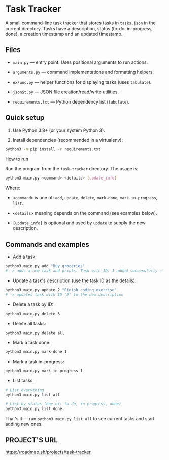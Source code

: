 # Task Tracker

A small command-line task tracker that stores tasks in `tasks.json` in the current directory. Tasks have a description, status (to-do, in-progress, done), a creation timestamp and an updated timestamp.

## Files

- `main.py` — entry point. Uses positional arguments to run actions.

- `arguments.py` — command implementations and formatting helpers.

- `exFunc.py` — helper functions for displaying tasks (uses `tabulate`).

- `jsonSt.py` — JSON file creation/read/write utilities.

- `requirements.txt` — Python dependency list (`tabulate`).

## Quick setup

1. Use Python 3.8+ (or your system Python 3).

2. Install dependencies (recommended in a virtualenv):

```bash
python3 -m pip install -r requirements.txt
```

How to run

Run the program from the `task-tracker` directory. The usage is:

```bash
python3 main.py <command> <details> [update_info]
```

Where:

- `<command>` is one of: `add`, `update`, `delete`, `mark-done`, `mark-in-progress`, `list`.

- `<details>` meaning depends on the command (see examples below).

- `[update_info]` is optional and used by `update` to supply the new description.

## Commands and examples

- Add a task:

```bash
python3 main.py add "Buy groceries"
# -> adds a new task and prints: Task with ID: 1 added successfully ✅
```

- Update a task's description (use the task ID as the details):

```bash
python3 main.py update 2 "Finish coding exercise"
# -> updates task with ID "2" to the new description
```

- Delete a task by ID:

```bash
python3 main.py delete 3
```

- Delete all tasks:

```bash
python3 main.py delete all
```

- Mark a task done:

```bash
python3 main.py mark-done 1
```

- Mark a task in-progress:

```bash
python3 main.py mark-in-progress 1
```

- List tasks:

```bash
# List everything
python3 main.py list all

# List by status (one of: to-do, in-progress, done)
python3 main.py list done
```

That's it — run `python3 main.py list all` to see current tasks and start adding new ones.

## PROJECT'S URL

<https://roadmap.sh/projects/task-tracker>
